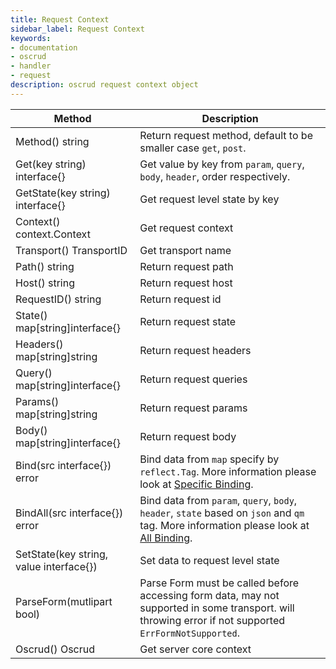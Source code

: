 ```yaml
---
title: Request Context
sidebar_label: Request Context
keywords:
- documentation
- oscrud
- handler
- request
description: oscrud request context object
---
```


| Method                                  | Description                                                                                                                                            |
| --------------------------------------- | ------------------------------------------------------------------------------------------------------------------------------------------------------ |
| Method() string                         | Return request method, default to be smaller case `get`, `post`.                                                                                       |
| Get(key string) interface{}             | Get value by key from  `param`, `query`, `body`, `header`, order respectively.                                                                         |
| GetState(key string) interface{}        | Get request level state by key                                                                                                                         |
| Context() context.Context               | Get request context                                                                                                                                    |
| Transport() TransportID                 | Get transport name                                                                                                                                     |
| Path() string                           | Return request path                                                                                                                                    |
| Host() string                           | Return request host                                                                                                                                    |
| RequestID() string                      | Return request id                                                                                                                                      |
| State() map[string]interface{}          | Return request state                                                                                                                                   |
| Headers() map[string]string             | Return request headers                                                                                                                                 |
| Query() map[string]interface{}          | Return request queries                                                                                                                                 |
| Params() map[string]string              | Return request params                                                                                                                                  |
| Body() map[string]interface{}           | Return request body                                                                                                                                    |
| Bind(src interface{}) error             | Bind data from `map` specify by `reflect.Tag`. More information please look at [Specific Binding](#specific-binding).                                  |
| BindAll(src interface{}) error          | Bind data from `param`, `query`, `body`, `header`, `state` based on `json` and `qm` tag. More information please look at [All Binding](#all-binding).  |
| SetState(key string, value interface{}) | Set data to request level state                                                                                                                        |
| ParseForm(mutlipart bool)               | Parse Form must be called before accessing form data, may not supported in some transport. will throwing error if not supported `ErrFormNotSupported`. |
| Oscrud() Oscrud                         | Get server core context                                                                                                                                |
